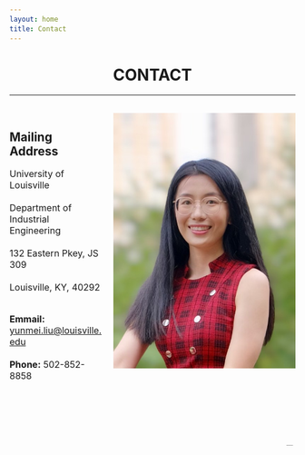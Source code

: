 ```yaml
---
layout: home
title: Contact
---
```


<h1 align="center">CONTACT</h1>
<!-- <div align='center'><font size='60'>Projects</font></div> -->

<!-- <div style="float:left;">Address: 401 Weil Hall, P.O. Box 116595, Gainesville, FL 32611</div>
<div style="float:right;">Email: liu.yunmei@ufl.edu</div> -->
---

<br/>
<!-- <iframe align='right' src="https://www.google.com/maps/embed?pb=!1m18!1m12!1m3!1d1917.0507049510024!2d-82.3480863788821!3d29.64777818694413!2m3!1f0!2f0!3f0!3m2!1i1024!2i768!4f13.1!3m3!1m2!1s0x88e8a3777075ec3b%3A0x789ebe902c24eba4!2z5bel5a2m6Zmi!5e0!3m2!1szh-CN!2sus!4v1659466177127!5m2!1szh-CN!2sus" height="300" style="border:0;" allowfullscreen="" loading="lazy" referrerpolicy="no-referrer-when-downgrade"></iframe> -->

<style>
img  {
  float: right;
  margin-left: 20px;
}
</style>


<img height='450' align="right" src="assets/images/banners/IMG_3204.jpeg"/> 
 <p style="text-align:justify; text-justify:inter-ideograph;">


<!-- <h1 align="center">ABOUT</h1> -->
<h2 align="left">Mailing Address</h2>
 <p style="text-align:justify; text-justify:inter-ideograph;">
<font size=3>

University of Louisville<br/><br/>
Department of Industrial Engineering<br/><br/>
132 Eastern Pkey, JS 309<br/><br/>
Louisville, KY, 40292<br/><br/>

<b>Emmail:</b> yunmei.liu@louisville.edu<br/><br/>
<b>Phone:</b> 502-852-8858 <br/><br/>



<!-- After completing my bachelor's degree in industrial engineering at Shandong University, I pursued my master's degree in the same field at Nanjing University. During my studies, I became interested in research on the relationship between humans and systems, which led me to pursue my Ph.D. studies at the University of Florida. I've been involved in several research projects on human-automation interaction, surface transportation and assistive technologies, and I'm also working on a minor in statistics.<br/><br/> -->

<!-- <p>When I'm not busy with research, I enjoy practicing yoga and cooking. My friends say I'm a pro at making Chinese food, but I'm still learning and getting better every day. In my spare time, I also love to try new recipes and experiment with different flavors. Thanks for getting to know me! &#128516;</p> -->

<br/><br/>
           
<!-- <b>Click <a href="/assets/images/banners/Update_CV_YL_0213.pdf" download="cv.pdf">HERE</a> to download my resume.</b><br/><br/><br/> -->
</font>


 <!-- Show map -->
 <!-- <iframe align='right' src="https://www.google.com/maps/embed?pb=!1m18!1m12!1m3!1d232810.75803524477!2d121.22286534798666!3d37.46605526992239!2m3!1f0!2f0!3f0!3m2!1i1024!2i768!4f13.1!3m3!1m2!1s0x35906384d74b95c5%3A0x4ec649d60d6074d5!2sYantai%2C%20Shandong%2C%20China!5e0!3m2!1sen!2sus!4v1662313195864!5m2!1sen!2sus" width="925" height="400" style="border:0;" allowfullscreen="" loading="lazy" referrerpolicy="no-referrer-when-downgrade"></iframe> -->

<!-- tracking visitors   -->
<br/>
<body><a href="https://clustrmaps.com/site/1bwrx"  title="Visit tracker"><img height='1' align="right" src="//www.clustrmaps.com/map_v2.png?d=3W4pPMZqPb9nCSSxEQxL9bDwrCfcMUhmw1Nxnxl3Ok8&cl=ffffff" /></a></body>








